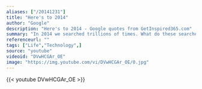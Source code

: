 ```yaml
---
aliases: ["/20141231"]
title: "Here's to 2014"
author: "Google"
description: "Here's to 2014 - Google quotes from GetInspired365.com"
summary: "In 2014 we searched trillions of times. What do these searches say about us? Explore the Year in Search http://www.google.com/2014 and follow the conversation on #YearInSearch"
referenceurl: ""
tags: ["Life","Technology",]
source: "youtube"
videoid: "DVwHCGAr_OE"
image: "https://img.youtube.com/vi/DVwHCGAr_OE/0.jpg"
---
```


{{< youtube DVwHCGAr_OE >}}
